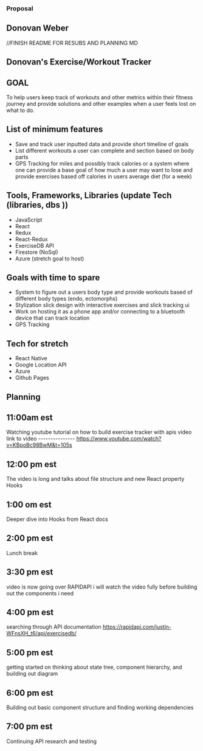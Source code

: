 ### Proposal 
## Donovan Weber
//FINISH README FOR RESUBS AND PLANNING MD 
## Donovan's Exercise/Workout Tracker

## GOAL
To help users keep track of workouts and other metrics within their fitness journey and provide solutions and other examples when a user feels lost on what to do.

## List of minimum features
* Save and track user inputted data and provide short timeline of goals 
* List different workouts a user can complete and section based on body parts
* GPS Tracking for miles and possibly track calories or a system where one can provide a base goal of how much a user may want to lose and provide exercises based off calories in users average diet (for a week)

## Tools, Frameworks, Libraries (update Tech (libraries, dbs ))
* JavaScript
* React
* Redux
* React-Redux
* ExerciseDB API
* Firestore (NoSql)
* Azure (stretch goal to host)

## Goals with time to spare 
* System to figure out a users body type and provide workouts based of different body types (endo, ectomorphs)
* Stylization slick design with interactive exercises and slick tracking ui
* Work on hosting it as a phone app and/or connecting to a bluetooth device that can track location 
* GPS Tracking 
## Tech for stretch 
* React Native
* Google Location API 
* Azure 
* Github Pages 
## Planning 

## 11:00am est
Watching youtube tutorial on how to build exercise tracker with apis video 
link to video ---------------
https://www.youtube.com/watch?v=KBpoBc98BwM&t=105s
## 12:00 pm est 
The video is long and talks about file structure and new React property Hooks 

## 1:00 om est
Deeper dive into Hooks from React docs 

## 2:00 pm est
Lunch break

## 3:30 pm est 
video is now going over RAPIDAPI i will watch the video fully before building out the components i need 

## 4:00 pm est 
searching through API documentation 
https://rapidapi.com/justin-WFnsXH_t6/api/exercisedb/

## 5:00 pm est 
getting started on thinking about state tree, component hierarchy, and building out diagram 

## 6:00 pm est 
Building out basic component structure and finding working dependencies

## 7:00 pm est 
Continuing API research and testing 